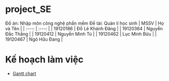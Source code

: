 # project_SE
Đồ án: Nhập môn công nghệ phần mềm
Đề tài: Quản lí học sinh
| MSSV | Họ và Tên |
| :---: | :---: |
| 19120186 | Đỗ Lê Khánh Đăng | 
| 19120364 | Nguyễn Đắc Thắng | 
| 19120412 | Nguyễn Minh Tú |
| 19120462 |  Lục Minh Bửu |
| 19120467 | Ngô Hữu Đang |

# Kế hoạch làm việc
* [Gantt chart](https://docs.google.com/spreadsheets/d/1L3B9HNwinYtYkmxN868QW1xgzeEZduMSbXs54sAaFk8/edit#gid=1688732048)
